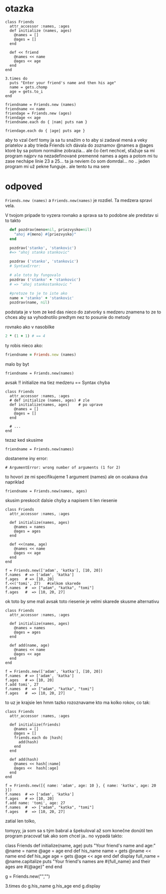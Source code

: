 # otazka

```
class Friends
  attr_accessor :names, :ages
  def initialize (names, ages)
    @names = []
    @ages = []
  end

  def << friend
    @names << name
    @ages << age
  end
end

3.times do 
  puts "Enter your friend's name and then his age"
  name = gets.chomp
  age = gets.to_i
end

friendname = Friends.new (names)
friendname << name
friendage = Friends.new (ages)
friendage << age
friendname.each do { |nam| puts nam }

friendage.each do { |age| puts age } 
```

 aby to vzal čert!
 tomy ja sa tu snažím o to aby si zadaval mená a veky priatelov a aby trieda Friends ich dávala do zoznamov @names a @ages 
ktoré by sa potom normálne zobrazia... ale čo čert nechcel, sťažuje sa mi program najprv na nezadefinované premenné names a ages
 a potom mi tu zase nechápe línie 23 a 25... ta ja neviem čo som domrdal... no .. jeden program mi už pekne funguje.. ale tento tu ma sere

# odpoved

`Friends.new (names)` a `Friends.new(names)` je rozdiel. Ta medzera spravi vela. 

V tvojom pripade to vyzera rovnako a sprava sa to podobne ale predstav si to takto 

```ruby
  def pozdrav(meno=nil, priezvysko=nil)
    "ahoj #{meno} #{priezvysko}"
  end

  pozdrav('stanko', 'stankovic')
  #=> "ahoj stanko stankovic" 

  pozdrav ('stanko', 'stankovic')
  # SyntaxError:

  # ale toto by fungovalo
  pozdrav ('stanko' + 'stankovic')
  # => "ahoj stankostankovic " 

  #pretoze to je to iste ako
  name = 'stanko' + 'stankovic'
  pozdrav(name, nil)
```

podstata je v tom ze ked das nieco do zatvorky s medzeru znamena to ze
to chces aby sa vyhodnotilo predtym nez to posunie do metody

rovnako ako v nasobilke

```ruby
2 * (1 + 1) # == 4
```

ty  robis nieco ako: 

```ruby
friendname = Friends.new (names)
```

malo by byt 

```
friendname = Friends.new(names)
```

avsak !! initialize ma tiez medzeru == Syntax chyba

```
class Friends
  attr_accessor :names, :ages
  # def initialize (names, ages) # zle 
  def initialize(names, ages)    # po uprave
    @names = []
    @ages = []
  end

  # ...
end
```

tezaz ked skusime 

```
friendname = Friends.new(names)
```

dostaneme iny error:

```
# ArgumentError: wrong number of arguments (1 for 2)
```

to hovori ze mi specifikujeme 1 argument (names) ale on ocakava dva
napriklad

```
friendname = Friends.new(names, ages)
```

skusim preskocit dalsie chyby a napisem ti len riesenie 

```
class Friends
  attr_accessor :names, :ages

  def initialize(names, ages)
    @names = names
    @ages = ages
  end

  def <<(name, age)
    @names << name
    @ages << age
  end
end

f = Friends.new(['adam', 'katka'], [10, 20])
f.names  # => ['adam', 'katka']
f.ages   # => [10, 20]
f.<<('tomi', 27)   #celkom skarede 
f.names  #  => ["adam", "katka", "tomi"]
f.ages   #  => [10, 20, 27] 
```

ok toto by sme mali avsak toto riesenie je velmi skarede  skusme
alternativu


```
class Friends
  attr_accessor :names, :ages

  def initialize(names, ages)
    @names = names
    @ages = ages
  end

  def add(name, age)
    @names << name
    @ages << age
  end
end

f = Friends.new(['adam', 'katka'], [10, 20])
f.names  # => ['adam', 'katka']
f.ages   # => [10, 20]
f.add tomi', 27 
f.names  #  => ["adam", "katka", "tomi"]
f.ages   #  => [10, 20, 27] 
```

to uz je krajsie len hmm tazko rozoznavame kto ma kolko rokov, co tak: 

```
class Friends
  attr_accessor :names, :ages

  def initialize(friends)
    @names = []
    @ages = []
    friends.each do |hash|
      add(hash)
    end
  end

  def add(hash)
    @names << hash[:name]
    @ages <<  hash[:age]
  end
end

f = Friends.new([{ name: 'adam', age: 10 }, { name: 'katka', age: 20 }])
f.names  # => ['adam', 'katka']
f.ages   # => [10, 20]
f.add name: 'tomi', age: 27 
f.names  #  => ["adam", "katka", "tomi"]
f.ages   #  => [10, 20, 27] 
```


zatial len tolko,

tomyyy, ja som sa s tým babral a špekuloval až som konečne donútil ten program pracovať tak ako som chcel ja.. no vypadá takto: 

class Friends
  def initialize(name, age)
    puts "Your friend's name and age:"
    @name = name
    @age = age
  end
  def his_name
    name = gets
    @name << name
  end
  def his_age
    age = gets
    @age << age
  end
  def display
    full_name = @name.capitalize
    puts "Your friend's names are #{full_name} and their ages are #{@age}"
  end
end

g = Friends.new("","")

3.times do
  g.his_name
  g.his_age
end
g.display
